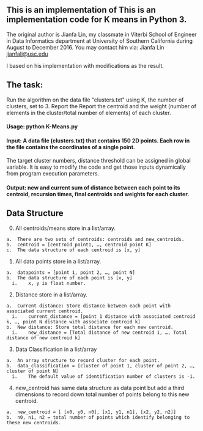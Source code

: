 ## This is an implementation of This is an implementation code for K means in Python 3.

The original author is Jianfa Lin, my classmate in Viterbi School of Engineer in Data Informatics department at University of Southern California during August to December 2016.
You may contact him via: Jianfa Lin <jianfali@usc.edu>

I based on his implementation with modifications as the result.

## The task: 
Run the algorithm on the data file "clusters.txt" using K, the number of clusters, set to 3. 
Report the Report the centroid and the weight (number of elements in the cluster/total number of elements) of each cluster.


#### Usage: python K-Means.py

#### Input: A data file (clusters.txt) that contains 150 2D points. Each row in the file contains the coordinates of a single point.
The target cluster numbers, distance threshold can be assigned in global variable. It is easy to modify the code and get those inputs dynamically from program execution parameters.

#### Output: new and current sum of distance between each point to its centroid, recursion times, final centroids and weights for each cluster.

## Data Structure
  0.	All centroids/means store in a list/array.
  
    a.	There are two sets of centroids: centroids and new_centroids.
    b.	centroid = [centroid point1, …, centroid point K]
    c.	The data structure of each centroid is [x, y]
  1.	All data points store in a list/array. 
  
    a.	datapoints = [point 1, point 2, …, point N]
    b.	The data structure of each point is [x, y]
      i.	x, y is float number.
  2.	Distance store in a list/array.
  
    a.	Current distance: Store distance between each point with associated current centroid.
      i.	current_distance = [point 1 distance with associated centroid k, …, point N distance with associate centroid k] 
    b.	New distance: Store total distance for each new centroid.
      i.	new_distance = [Total distance of new centroid 1, …, Total distance of new centroid k] 
  3.	Data Classification in a list/array
  
    a.	An array structure to record cluster for each point.
    b.	data_classification = [cluster of point 1, cluster of point 2, …, cluster of point N]
      i.	The default value of identification number of clusters is -1.
  4.	new_centroid has same data structure as data point but add a third dimensions to record down total number of points belong to this new centroid.
  
    a.	new_centroid = [ [x0, y0, n0], [x1, y1, n1], [x2, y2, n2]]
    b.	n0, n1, n2 = total number of points which identify belonging to these new centroids.
